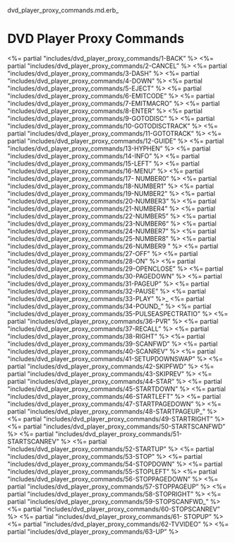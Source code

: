dvd_player_proxy_commands.md.erb_

# DVD Player Proxy Commands

\<%= partial "includes/dvd_player_proxy_commands/1-BACK” %\>
\<%= partial "includes/dvd_player_proxy_commands/2-CANCEL” %\>
\<%= partial "includes/dvd_player_proxy_commands/3-DASH” %\>
\<%= partial "includes/dvd_player_proxy_commands/4-DOWN” %\>
\<%= partial "includes/dvd_player_proxy_commands/5-EJECT” %\>
\<%= partial "includes/dvd_player_proxy_commands/6-EMITCODE” %\>
\<%= partial "includes/dvd_player_proxy_commands/7-EMITMACRO” %\>
\<%= partial "includes/dvd_player_proxy_commands/8-ENTER” %\>
\<%= partial "includes/dvd_player_proxy_commands/9-GOTODISC” %\>
\<%= partial "includes/dvd_player_proxy_commands/10-GOTODISCTRACK” %\>
\<%= partial "includes/dvd_player_proxy_commands/11-GOTOTRACK” %\>
\<%= partial "includes/dvd_player_proxy_commands/12-GUIDE” %\>
\<%= partial "includes/dvd_player_proxy_commands/13-HYPHEN” %\>
\<%= partial "includes/dvd_player_proxy_commands/14-INFO” %\>
\<%= partial "includes/dvd_player_proxy_commands/15-LEFT” %\>
\<%= partial "includes/dvd_player_proxy_commands/16-MENU” %\>
\<%= partial "includes/dvd_player_proxy_commands/17- NUMBER0” %\>
\<%= partial "includes/dvd_player_proxy_commands/18-NUMBER1” %\>
\<%= partial "includes/dvd_player_proxy_commands/19-NUMBER2” %\>
\<%= partial "includes/dvd_player_proxy_commands/20-NUMBER3” %\>
\<%= partial "includes/dvd_player_proxy_commands/21-NUMBER4” %\>
\<%= partial "includes/dvd_player_proxy_commands/22-NUMBER5” %\>
\<%= partial "includes/dvd_player_proxy_commands/23-NUMBER6“ %\>
\<%= partial "includes/dvd_player_proxy_commands/24-NUMBER7” %\>
\<%= partial "includes/dvd_player_proxy_commands/25-NUMBER8” %\>
\<%= partial "includes/dvd_player_proxy_commands/26-NUMBER9 ” %\>
\<%= partial "includes/dvd_player_proxy_commands/27-OFF” %\>
\<%= partial "includes/dvd_player_proxy_commands/28-ON” %\>
\<%= partial "includes/dvd_player_proxy_commands/29-OPENCLOSE” %\>
\<%= partial "includes/dvd_player_proxy_commands/30-PAGEDOWN” %\>
\<%= partial "includes/dvd_player_proxy_commands/31-PAGEUP” %\>
\<%= partial "includes/dvd_player_proxy_commands/32-PAUSE” %\>
\<%= partial "includes/dvd_player_proxy_commands/33-PLAY” %\>_
\<%= partial "includes/dvd_player_proxy_commands/34-POUND_” %\>
\<%= partial "includes/dvd_player_proxy_commands/35-PULSEASPECTRATIO” %\>
\<%= partial "includes/dvd_player_proxy_commands/36-PVR” %\>
\<%= partial "includes/dvd_player_proxy_commands/37-RECALL” %\>
\<%= partial "includes/dvd_player_proxy_commands/38-RIGHT” %\>
\<%= partial "includes/dvd_player_proxy_commands/39-SCANFWD” %\>
\<%= partial "includes/dvd_player_proxy_commands/40-SCANREV” %\>
\<%= partial "includes/dvd_player_proxy_commands/41-SETUPDOWNSWAP” %\>
\<%= partial "includes/dvd_player_proxy_commands/42-SKIPFWD” %\>
\<%= partial "includes/dvd_player_proxy_commands/43-SKIPREV” %\> 
\<%= partial "includes/dvd_player_proxy_commands/44-STAR” %\>
\<%= partial "includes/dvd_player_proxy_commands/45-STARTDOWN” %\>
\<%= partial "includes/dvd_player_proxy_commands/46-STARTLEFT” %\>
\<%= partial "includes/dvd_player_proxy_commands/47-STARTPAGEDOWN” %\>
\<%= partial "includes/dvd_player_proxy_commands/48-STARTPAGEUP_” %\>
\<%= partial "includes/dvd_player_proxy_commands/49-STARTRIGHT” %\>
\<%= partial "includes/dvd_player_proxy_commands/50-STARTSCANFWD” %\>
\<%= partial "includes/dvd_player_proxy_commands/51-STARTSCANREV” %\>
\<%= partial "includes/dvd_player_proxy_commands/52-STARTUP” %\>
\<%= partial "includes/dvd_player_proxy_commands/53-STOP” %\>
\<%= partial "includes/dvd_player_proxy_commands/54-STOPDOWN” %\>
\<%= partial "includes/dvd_player_proxy_commands/55-STOPLEFT” %\>
\<%= partial "includes/dvd_player_proxy_commands/56-STOPPAGEDOWN” %\>
\<%= partial "includes/dvd_player_proxy_commands/57-STOPPAGEUP” %\>
\<%= partial "includes/dvd_player_proxy_commands/58-STOPRIGHT” %\>
\<%= partial "includes/dvd_player_proxy_commands/59-STOPSCANFWD_” %\>
\<%= partial "includes/dvd_player_proxy_commands/60-STOPSCANREV” %\>
\<%= partial "includes/dvd_player_proxy_commands/61- STOPUP” %\>
\<%= partial "includes/dvd_player_proxy_commands/62-TVVIDEO” %\>
\<%= partial "includes/dvd_player_proxy_commands/63-UP” %\>
